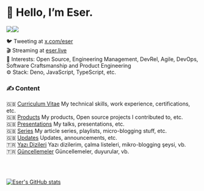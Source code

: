# 👋 Hello, I’m Eser.

<a href="https://www.twitter.com/eser" target="_blank" rel="noreferrer"><img
src="https://img.shields.io/twitter/follow/eser?logo=twitter&style=for-the-badge&color=0891b2&labelColor=1c1917"
/></a><a href="https://www.github.com/eser" target="_blank" rel="noreferrer"><img
src="https://img.shields.io/github/followers/eser?logo=github&style=for-the-badge&color=0891b2&labelColor=1c1917" /></a>

🐦 Tweeting at [x.com/eser](https://x.com/eser)\
🎬 Streaming at [eser.live](https://eser.live)\
💬 Interests: Open Source, Engineering Management, DevRel, Agile, DevOps,
Software Craftsmanship and Product Engineering\
⚙️ Stack: Deno, JavaScript, TypeScript, etc.

### ✍️ Content

🇬🇧 [Curriculum Vitae](./curriculum-vitae/en/README.md) My technical skills, work
experience, certifications, etc.\
🇬🇧 [Products](./products/en/README.md) My products, Open source projects I
contributed to, etc.\
🇬🇧 [Presentations](./presentations/en/README.md) My talks, presentations, etc.\
🇬🇧 [Series](./series/en/README.md) My article series, playlists, micro-blogging
stuff, etc.\
🇬🇧 [Updates](./updates/en/README.md) Updates, announcements, etc.\
🇹🇷 [Yazı Dizileri](./series/tr/README.md) Yazı dizilerim, çalma listeleri,
mikro-blogging şeysi, vb.\
🇹🇷 [Güncellemeler](./updates/tr/README.md) Güncellemeler, duyurular, vb.

<br />
<br />
<p>
  <a href="http://www.github.com/eser"><img src="https://github-readme-stats.vercel.app/api?username=eser&show_icons=true&hide=&count_private=true&title_color=0891b2&text_color=ffffff&icon_color=0891b2&bg_color=1c1917&hide_border=true&show_icons=true" alt="Eser's GitHub stats" /></a>
</p>
